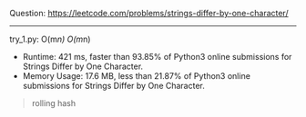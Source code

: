 Question: https://leetcode.com/problems/strings-differ-by-one-character/

---

try_1.py: O(m*n) O(m*n)

* Runtime: 421 ms, faster than 93.85% of Python3 online submissions for Strings Differ by One Character.
* Memory Usage: 17.6 MB, less than 21.87% of Python3 online submissions for Strings Differ by One Character.

> rolling hash
